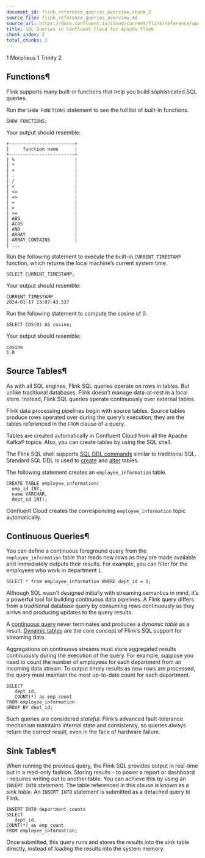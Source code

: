 ```yaml
---
document_id: flink_reference_queries_overview_chunk_2
source_file: flink_reference_queries_overview.md
source_url: https://docs.confluent.io/cloud/current/flink/reference/queries/overview.html
title: SQL Queries in Confluent Cloud for Apache Flink
chunk_index: 2
total_chunks: 3
---
```


1 Morpheus 1 Trinity 2

## Functions¶

Flink supports many built-in functions that help you build sophisticated SQL queries.

Run the `SHOW FUNCTIONS` statement to see the full list of built-in functions.

    SHOW FUNCTIONS;

Your output should resemble:

    +------------------------+
    |     function name      |
    +------------------------+
    | %                      |
    | *                      |
    | +                      |
    | -                      |
    | /                      |
    | <                      |
    | <=                     |
    | <>                     |
    | =                      |
    | >                      |
    | >=                     |
    | ABS                    |
    | ACOS                   |
    | AND                    |
    | ARRAY                  |
    | ARRAY_CONTAINS         |
    | ...

Run the following statement to execute the built-in `CURRENT_TIMESTAMP` function, which returns the local machine’s current system time.

    SELECT CURRENT_TIMESTAMP;

Your output should resemble:

    CURRENT_TIMESTAMP
    2024-01-17 13:07:43.537

Run the following statement to compute the cosine of 0.

    SELECT COS(0) AS cosine;

Your output should resemble:

    cosine
    1.0

## Source Tables¶

As with all SQL engines, Flink SQL queries operate on rows in tables. But unlike traditional databases, Flink doesn’t manage data-at-rest in a local store. Instead, Flink SQL queries operate continuously over external tables.

Flink data processing pipelines begin with source tables. Source tables produce rows operated over during the query’s execution; they are the tables referenced in the `FROM` clause of a query.

Tables are created automatically in Confluent Cloud from all the Apache Kafka® topics. Also, you can create tables by using the SQL shell.

The Flink SQL shell supports [SQL DDL commands](../../concepts/statements.html#flink-sql-statements) similar to traditional SQL. Standard SQL DDL is used to [create](../statements/create-table.html#flink-sql-create-table) and [alter](../statements/alter-table.html#flink-sql-alter-table) tables.

The following statement creates an `employee_information` table.

    CREATE TABLE employee_information(
      emp_id INT,
      name VARCHAR,
      dept_id INT);

Confluent Cloud creates the corresponding `employee_information` topic automatically.

## Continuous Queries¶

You can define a continuous foreground query from the `employee_information` table that reads new rows as they are made available and immediately outputs their results. For example, you can filter for the employees who work in department `1`.

    SELECT * from employee_information WHERE dept_id = 1;

Although SQL wasn’t designed initially with streaming semantics in mind, it’s a powerful tool for building continuous data pipelines. A Flink query differs from a traditional database query by consuming rows continuously as they arrive and producing updates to the query results.

A [continuous query](../../concepts/dynamic-tables.html#flink-sql-dynamic-tables-and-continuous-queries) never terminates and produces a _dynamic table_ as a result. [Dynamic tables](../../concepts/dynamic-tables.html#flink-sql-dynamic-tables) are the core concept of Flink’s SQL support for streaming data.

Aggregations on continuous streams must store aggregated results continuously during the execution of the query. For example, suppose you need to count the number of employees for each department from an incoming data stream. To output timely results as new rows are processed, the query must maintain the most up-to-date count for each department.

    SELECT
       dept_id,
       COUNT(*) as emp_count
    FROM employee_information
    GROUP BY dept_id;

Such queries are considered _stateful_. Flink’s advanced fault-tolerance mechanism maintains internal state and consistency, so queries always return the correct result, even in the face of hardware failure.

## Sink Tables¶

When running the previous query, the Flink SQL provides output in real-time but in a read-only fashion. Storing results - to power a report or dashboard - requires writing out to another table. You can achieve this by using an `INSERT INTO` statement. The table referenced in this clause is known as a _sink table_. An `INSERT INTO` statement is submitted as a detached query to Flink.

    INSERT INTO department_counts
    SELECT
       dept_id,
    COUNT(*) as emp_count
    FROM employee_information;

Once submitted, this query runs and stores the results into the sink table directly, instead of loading the results into the system memory.
